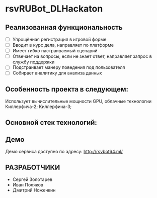 # rsvRUBot_DLHackaton
## Реализованная функциональность
- [ ] Упрощённая регистрация в игровой форме
- [ ] Вводит в курс дела, направляет по платформе
- [ ] Имеет гибко настраиваемый сценарий
- [ ] Отвечает на вопросы, если не знает ответ, направляет запрос в службу поддержки
- [ ] Подстраивает манеру поведения под пользователя
- [ ] Собирает аналитику для анализа данных
## Особенность проекта в следующем:
Использует вычислительные мощности GPU, облачные технологии
Киллерфича-2;
Киллерфича-3;
## Основной стек технологий:
## Демо
Демо сервиса доступно по адресу: http://rsvbot64.ml/



## РАЗРАБОТЧИКИ

- Сергей Золотарев
- Иван Поляков
- Дмитрий Ножечкин

